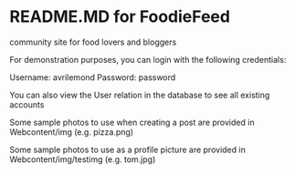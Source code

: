 # README.MD for FoodieFeed
community site for food lovers and bloggers

For demonstration purposes, you can login with the following credentials:

Username: avrilemond
Password: password

You can also view the User relation in the database to see all existing accounts


Some sample photos to use when creating a post are provided in Webcontent/img (e.g. pizza.png)

Some sample photos to use as a profile picture are provided in Webcontent/img/testimg (e.g. tom.jpg)